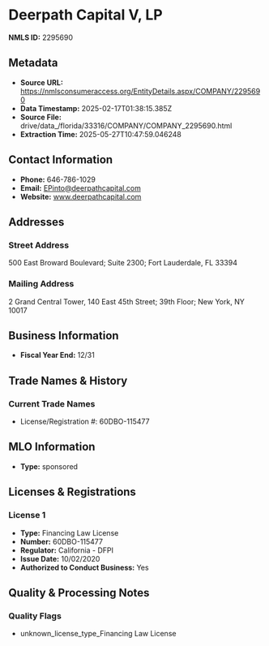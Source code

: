 # Deerpath Capital V, LP

**NMLS ID:** 2295690

## Metadata
- **Source URL:** https://nmlsconsumeraccess.org/EntityDetails.aspx/COMPANY/2295690
- **Data Timestamp:** 2025-02-17T01:38:15.385Z
- **Source File:** drive/data_/florida/33316/COMPANY/COMPANY_2295690.html
- **Extraction Time:** 2025-05-27T10:47:59.046248

## Contact Information
- **Phone:** 646-786-1029
- **Email:** EPinto@deerpathcapital.com
- **Website:** www.deerpathcapital.com

## Addresses
### Street Address
500 East Broward Boulevard; Suite 2300; Fort Lauderdale, FL 33394

### Mailing Address
2 Grand Central Tower, 140 East 45th Street; 39th Floor; New York, NY 10017

## Business Information
- **Fiscal Year End:** 12/31

## Trade Names & History
### Current Trade Names
- License/Registration #: 60DBO-115477

## MLO Information
- **Type:** sponsored

## Licenses & Registrations

### License 1
- **Type:** Financing Law License
- **Number:** 60DBO-115477
- **Regulator:** California - DFPI
- **Issue Date:** 10/02/2020
- **Authorized to Conduct Business:** Yes

## Quality & Processing Notes
### Quality Flags
- unknown_license_type_Financing Law License
